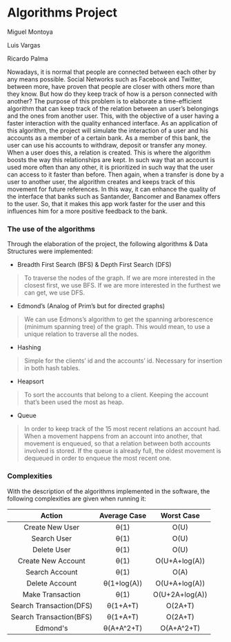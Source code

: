  # __Algorithms Project__ 

<p> Miguel Montoya </p>
<p> Luis Vargas </p>
<p> Ricardo Palma </p>

Nowadays, it is normal that people are connected between each other by any means possible. Social Networks such as Facebook and Twitter, between more, have proven that people are closer with others more than they know. But how do they keep track of how is a person connected with another? The purpose of this problem is to elaborate a time-efficient algorithm that can keep track of the relation between an user’s belongings and the ones from another user. This, with the objective of a user having a faster interaction with the quality enhanced interface. As an application of this algorithm, the project will simulate the interaction of a user and his accounts as a member of a certain bank. As a member of this bank, the user can use his accounts to withdraw, deposit or transfer any money. When a user does this, a relation is created. This is where the algorithm boosts the way this relationships are kept. In such way that an account is used more often than any other, it is prioritized in such way that the user can access to it faster than before. Then again, when a transfer is done by a user to another user, the algorithm creates and keeps track of this movement for future references. In this way, it can enhance the quality of the interface that banks such as Santander, Bancomer and Banamex offers to the user. So, that it makes this app work faster for the user and this influences him for a more positive feedback to the bank.

### __The use of the algorithms__

Through the elaboration of the project, the following algorithms & Data Structures were implemented: 

- Breadth First Search (BFS) & Depth First Search (DFS)
>To traverse the nodes of the graph. If we are more interested in the closest first, we use BFS. If we are more interested in the furthest we can get, we use DFS.

- Edmond’s (Analog of Prim’s but for directed graphs)
>We can use Edmons’s algorithm to get the spanning arborescence (minimum spanning tree) of the graph. This would mean, to use a unique relation to traverse all the nodes.

- Hashing
> Simple for the clients’ id and the accounts’ id. Necessary for insertion in both hash tables.

- Heapsort
>To sort the accounts that belong to a client. Keeping the account that’s been used the most as heap.

- Queue
> In order to keep track of the 15 most recent relations an account had. When a movement happens from an account into another, that movement is enqueued, so that a relation between both accounts involved is stored. If the queue is already full, the oldest movement is dequeued in order to enqueue the most recent one. 

### __Complexities__

With the description of the algorithms implemented in the software, the following complexities are given when running it:

Action | Average Case | Worst Case
:---:|:----:|:----:
Create New User | θ(1) | O(U)
Search User | θ(1) | O(U)
Delete User | θ(1) | O(U)
Create New Account | θ(1) | O(U+A+log(A))
Search Account | θ(1) | O(A)
Delete Account | θ(1+log(A)) | O(U+A+log(A))
Make Transaction | θ(1) | O(U+2A+log(A))
Search Transaction(DFS) | θ(1+A+T) | O(2A+T)
Search Transaction(BFS) | θ(1+A+T) | O(2A+T)
Edmond's | θ(A+A^2+T) | O(A+A^2+T)
